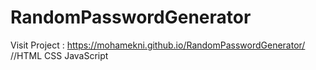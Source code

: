 # RandomPasswordGenerator
Visit Project : https://mohamekni.github.io/RandomPasswordGenerator/ 
//HTML CSS JavaScript
